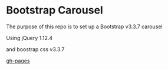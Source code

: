 # Bootstrap Carousel

The purpose of this repo is to set up a Bootstrap v3.3.7 carousel

Using jQuery 1.12.4

and boostrap css v3.3.7

[gh-pages](http://shanegibney.github.io/bootstrap-carousel/)
